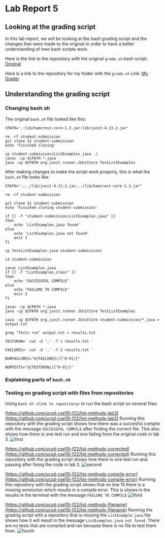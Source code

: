 # Lab Report 5
## Looking at the grading script

In this lab report, we will be looking at the bash grading script and the changes that were made to the original in order to have a better understanding of hwo bash scripts work.

Here is the link to the repository with the original `grade.sh` bash script: [Original](https://github.com/ucsd-cse15l-w23/list-examples-grader)

Here is a link to the repository for my folder with the `grade.sh` Link: [My Grader](https://github.com/karinnamonzon/grader-review-karinnamonzon)

 
## Understanding the grading script
### Changing bash.sh

The original `bash.sh` file looked like this:
```
CPATH='.:lib/hamcrest-core-1.3.jar:lib/junit-4.13.2.jar'

rm -rf student-submission
git clone $1 student-submission
echo 'Finished cloning'

cp student-submission/ListExamples.java ./
javac -cp $CPATH *.java
java -cp $CPATH org.junit.runner.JUnitCore TestListExamples
```

After making changes to make the script work properly, this is what the `bash.sh` file looks like:
```
CPATH=".;../lib/junit-4.13.2.jar;../lib/hamcrest-core-1.3.jar"

rm -rf student-submission

git clone $1 student-submission
echo 'Finished cloning student-submission'

if [[ -f "student-submission/ListExamples.java" ]]
then
    echo 'ListExamples.java found'
else
    echo 'ListExamples.java not found'
    exit 1
fi 

cp TestListExamples.java student-submission/

cd student-submission

javac ListExamples.java
if [[ -f "ListExamples.class" ]] 
then
    echo "SUCCESSFUL COMPILE"
else
    echo "FAILURE TO COMPILE"
    exit 2
fi

javac -cp $CPATH *.java
java -cp $CPATH org.junit.runner.JUnitCore TestListExamples

java -cp $CPATH org.junit.runner.JUnitCore student-submission/*.java > output.txt

grep "Tests run" output.txt > results.txt

TESTSRUN=` cut -d ',' -f 1 results.txt `

FAILURES=` cut -d ',' -f 2 results.txt `

NUMFAILURES="${FAILURES//[^0-9]/}"

NUMTESTS="${TESTSRUN//[^0-9]/}"

```

### Explaining parts of `bash.sh`

### Testing on grading script with files from repositories 
Using `bash sh <link to repository>` to run the bash script on several files:

[https://github.com/ucsd-cse15l-f22/list-methods-lab3](https://github.com/ucsd-cse15l-f22/list-methods-lab3)
Running this repository with the grading script shows how there was a succesful compile with the message `SUCCESSFUL COMPILE` after finding the correct file. This also shows how there is one test run and one failing from the original code in lab 3. 
![first]()

[https://github.com/ucsd-cse15l-f22/list-methods-corrected](https://github.com/ucsd-cse15l-f22/list-methods-corrected)
Running this repository with the grading script shows how there is one test run and passing after fixing the code in lab 3.
![second]()

[https://github.com/ucsd-cse15l-f22/list-methods-compile-error](https://github.com/ucsd-cse15l-f22/list-methods-compile-error)
Running this repository with the grading script shows that on line 15 there is a missing semicolon which results in a compile error. This is shows in the results in the terminal with the message `FAILURE TO COMPILE`
![third]()


[https://github.com/ucsd-cse15l-f22/list-methods-filename](https://github.com/ucsd-cse15l-f22/list-methods-filename)
Running the grading script with a repository that is missing the `ListExample.java` file shows how it will result in the message `ListExamples.java not found`. There are no tests that are compiled and ran because there is no file to test them from.
![fourth]()


